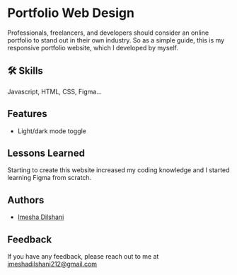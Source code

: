 # Portfolio Web Design

Professionals, freelancers, and developers should consider an online portfolio to stand out in their own industry. So as a simple guide, this is my responsive portfolio website, which I developed by myself.

## 🛠 Skills
Javascript, HTML, CSS, Figma...

## Features

- Light/dark mode toggle

## Lessons Learned

Starting to create this website increased my coding knowledge and I started learning Figma from scratch.

## Authors

- [Imesha Dilshani](https://github.com/ImeshaDilshani)

## Feedback

If you have any feedback, please reach out to me at imeshadilshani212@gmail.com
